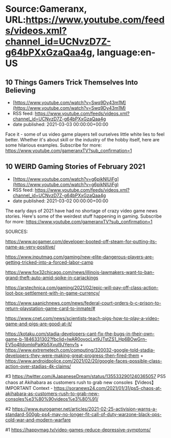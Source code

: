 # Source:Gameranx, URL:https://www.youtube.com/feeds/videos.xml?channel_id=UCNvzD7Z-g64bPXxGzaQaa4g, language:en-US

## 10 Things Gamers Trick Themselves Into Believing
 - [https://www.youtube.com/watch?v=Swq9Dy43m1M](https://www.youtube.com/watch?v=Swq9Dy43m1M)
 - RSS feed: https://www.youtube.com/feeds/videos.xml?channel_id=UCNvzD7Z-g64bPXxGzaQaa4g
 - date published: 2021-03-03 00:00:00+00:00

Face it - some of us video game players tell ourselves little white lies to feel better. Whether it's about skill or the industry of the hobby itself, here are some hilarious examples.
Subscribe for more: https://www.youtube.com/gameranxTV?sub_confirmation=1

## 10 WEIRD Gaming Stories of February 2021
 - [https://www.youtube.com/watch?v=g6pikNlUiFg](https://www.youtube.com/watch?v=g6pikNlUiFg)
 - RSS feed: https://www.youtube.com/feeds/videos.xml?channel_id=UCNvzD7Z-g64bPXxGzaQaa4g
 - date published: 2021-03-02 00:00:00+00:00

The early days of 2021 have had no shortage of crazy video game news stories. Here's some of the weirdest stuff happening in gaming.
Subscribe for more: https://www.youtube.com/gameranxTV?sub_confirmation=1

SOURCES:


https://www.pcgamer.com/developer-booted-off-steam-for-putting-its-name-as-very-positive/

https://www.inputmag.com/gaming/new-elite-dangerous-players-are-getting-tricked-into-a-forced-labor-camp

https://www.fox32chicago.com/news/illinois-lawmakers-want-to-ban-grand-theft-auto-amid-spike-in-carjackings

https://arstechnica.com/gaming/2021/02/epic-will-pay-off-class-action-loot-box-settlement-with-in-game-currency/

https://www.saanichnews.com/news/federal-court-orders-b-c-prison-to-return-playstation-game-card-to-inmate/#

https://www.cnet.com/news/scientists-teach-pigs-how-to-play-a-video-game-and-pigs-are-good-at-it/

https://kotaku.com/stadia-developers-cant-fix-the-bugs-in-their-own-game-b-1846331302?fbclid=IwAR0oyocLxt9JTstZS1_Hp6BOwGrn-EV5o4IldomlqPaiKb5XvuI9JYenv1s + https://www.extremetech.com/computing/320032-google-told-stadia-developers-they-were-making-great-progress-then-fired-them + https://www.androidpolice.com/2021/02/20/google-faces-possible-class-action-over-stadias-4k-claims/

#3
https://twitter.com/AJapaneseDream/status/1355332901240365057
PS5 chaos at Akihabara as customers rush to grab new consoles【Videos】
IMPORTANT Context - https://soranews24.com/2021/01/31/ps5-chaos-at-akihabara-as-customers-rush-to-grab-new-consoles%e3%80%90videos%e3%80%91/

#2
https://www.eurogamer.net/articles/2021-02-25-activision-warns-a-standard-500gb-ps4-may-no-longer-fit-call-of-duty-warzone-black-ops-cold-war-and-modern-warfare

#1 https://happymag.tv/video-games-reduce-depressive-symptoms/

